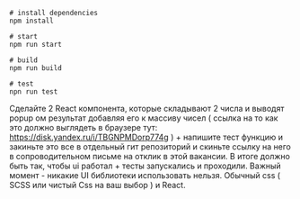 ````
# install dependencies
npm install

# start
npm run start

# build
npm run build

# test
npn run test
````

Сделайте 2 React компонента, которые складывают 2 числа и выводят popup ом результат добавляя его к массиву чисел ( ссылка на то как это должно выглядеть в браузере тут: https://disk.yandex.ru/i/TBGNPMDorp774g ) + напишите тест функцию и закиньте это все в отдельный гит репозиторий и скиньте ссылку на него в сопроводительном письме на отклик в этой вакансии.
В итоге должно быть так, чтобы ui работал + тесты запускались и проходили.
Важный момент - никакие UI библиотеки использовать нельзя. Обычный css ( SCSS или чистый Css на ваш выбор ) и React.
